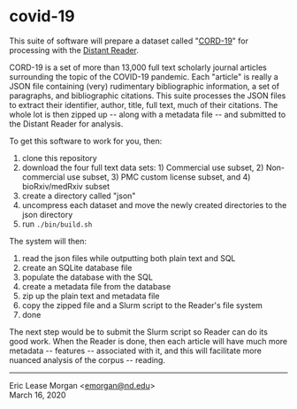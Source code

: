 # covid-19

This suite of software will prepare a dataset called "[CORD-19](https://pages.semanticscholar.org/coronavirus-research)" for processing with the [Distant Reader](https://distantreader.org).

CORD-19 is a set of more than 13,000 full text scholarly journal articles surrounding the topic of the COVID-19 pandemic. Each "article" is really a JSON file containing (very) rudimentary bibliographic information, a set of paragraphs, and bibliographic citations. This suite processes the JSON files to extract their identifier, author, title, full text, much of their citations. The whole lot is then zipped up -- along with a metadata file -- and submitted to the Distant Reader for analysis.

To get this software to work for you, then:

   1. clone this repository
   2. download the four full text data sets: 1) Commercial use subset, 2) Non-commercial use subset, 3) PMC custom license subset, and 4) bioRxiv/medRxiv subset
   3. create a directory called "json"
   4. uncompress each dataset and move the newly created directories to the json directory
   5. run `./bin/build.sh`
   
The system will then:

   1. read the json files while outputting both plain text and SQL
   2. create an SQLite database file
   3. populate the database with the SQL
   4. create a metadata file from the database
   5. zip up the plain text and metadata file
   6. copy the zipped file and a Slurm script to the Reader's file system
   7. done
   
The next step would be to submit the Slurm script so Reader can do its good work. When the Reader is done, then each article will have much more metadata -- features -- associated with it, and this will facilitate more nuanced analysis of the corpus -- reading. 

---  
Eric Lease Morgan &lt;emorgan@nd.edu&gt;  
March 16, 2020

